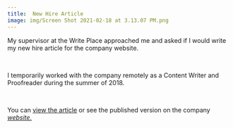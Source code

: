 ```yaml
---
title:  New Hire Article
image: img/Screen Shot 2021-02-18 at 3.13.07 PM.png
---
```


My supervisor at the Write Place approached me and asked if I would write my new hire article for the company website. 

<br>

I temporarily worked with the company remotely as a Content Writer and Proofreader during the summer of 2018. 
  
<br>

You can <a href="documentsfolder1/The Write Place Article.pdf" target="_blank">view the article</a> or see the published version on the company *[website.](https://thewriteplace.biz/the-write-place-flynn/)*
